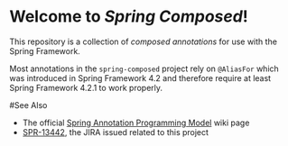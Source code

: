 # Welcome to _Spring Composed_!

This repository is a collection of _composed annotations_ for use with the Spring Framework.

Most annotations in the `spring-composed` project rely on `@AliasFor` which was introduced in Spring Framework 4.2 and therefore require at least Spring Framework 4.2.1 to work properly. 

#See Also

- The official [Spring Annotation Programming Model](https://github.com/spring-projects/spring-framework/wiki/Spring-Annotation-Programming-Model) wiki page
- [SPR-13442](https://jira.spring.io/browse/SPR-13442), the JIRA issued related to this project
